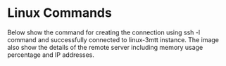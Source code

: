 # Linux Commands

Below show the command for creating the connection using ssh -l command and successfully connected to linux-3mtt instance. The image also show the details of the remote server including memory usage percentage and IP addresses.